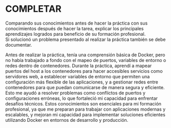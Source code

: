 # COMPLETAR  
Comparando sus conocimientos antes de hacer la práctica con sus conocimientos después de hacer la tarea, explicar los principales aprendizajes logrados para beneficio de su formación profesional.  
Si solucionó un problema presentado al realizar la práctica también se debe documentar.

Antes de realizar la práctica, tenía una comprensión básica de Docker, pero no había trabajado a fondo con el mapeo de puertos, variables de entorno o redes dentro de contenedores. Durante la práctica, aprendí a mapear puertos del host a los contenedores para hacer accesibles servicios como servidores web, a establecer variables de entorno que permiten una configuración más flexible de las aplicaciones, y a gestionar redes entre contenedores para que puedan comunicarse de manera segura y eficiente. Esto me ayudó a resolver problemas como conflictos de puertos y configuraciones erróneas, lo que fortaleció mi capacidad para enfrentar desafíos técnicos. Estos conocimientos son esenciales para mi formación profesional, ya que me preparan para trabajar con aplicaciones modernas y escalables, y mejoran mi capacidad para implementar soluciones eficientes utilizando Docker en entornos de desarrollo y producción.
